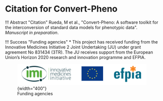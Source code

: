 # Citation for Convert-Pheno

!!! Abstract "Citation"
    Rueda, M et al., "Convert-Pheno: A software toolkit for the interconversion of standard data models for phenotypic data". _Manuscript in preparation_.

!!! Success "Funding agencies"
    * This project has received funding from the Innovative Medicines Initiative 2 Joint Undertaking (JU) under grant agreement No 831434 (3TR). The JU receives support from the European Union’s Horizon 2020 research and innovation programme and EFPIA. 
    <figure markdown>
     ![Convert-Pheno](img/3tr-funding.png){width="400"}
    <figcaption>Funding agencies</figcaption>
    </figure>
